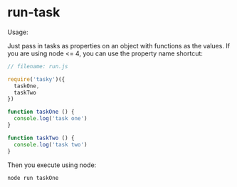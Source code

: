 run-task
========

Usage:

Just pass in tasks as properties on an object with functions as the values. If
you are using node <= 4, you can use the property name shortcut:

```javascript
// filename: run.js

require('tasky')({
  taskOne,
  taskTwo
})

function taskOne () {
  console.log('task one')
}

function taskTwo () {
  console.log('task two')
}
```

Then you execute using node:

```shell
node run taskOne
```
